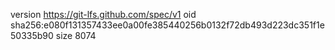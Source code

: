 version https://git-lfs.github.com/spec/v1
oid sha256:e080f131357433ee0a00fe385440256b0132f72db493d223dc351f1e50335b90
size 8074
